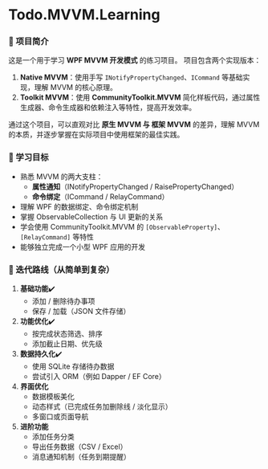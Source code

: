 # Todo.MVVM.Learning

### 📖 项目简介

这是一个用于学习 **WPF MVVM 开发模式** 的练习项目。
 项目包含两个实现版本：

1. **Native MVVM**：使用手写 `INotifyPropertyChanged`、`ICommand` 等基础实现，理解 MVVM 的核心原理。
2. **Toolkit MVVM**：使用 **CommunityToolkit.MVVM** 简化样板代码，通过属性生成器、命令生成器和依赖注入等特性，提高开发效率。

通过这个项目，可以直观对比 **原生 MVVM 与 框架 MVVM** 的差异，理解 MVVM 的本质，并逐步掌握在实际项目中使用框架的最佳实践。

### 🎯 学习目标

- 熟悉 MVVM 的两大支柱：
  - **属性通知**（INotifyPropertyChanged / RaisePropertyChanged）
  - **命令绑定**（ICommand / RelayCommand）
- 理解 WPF 的数据绑定、命令绑定机制
- 掌握 ObservableCollection 与 UI 更新的关系
- 学会使用 CommunityToolkit.MVVM 的 `[ObservableProperty]`、`[RelayCommand]` 等特性
- 能够独立完成一个小型 WPF 应用的开发

### 🚀 迭代路线（从简单到复杂）

1. **基础功能**✔️
   - 添加 / 删除待办事项
   - 保存 / 加载（JSON 文件存储）
2. **功能优化**✔️
   - 按完成状态筛选、排序
   - 添加截止日期、优先级
3. **数据持久化**✔️
   - 使用 SQLite 存储待办数据
   - 尝试引入 ORM（例如 Dapper / EF Core）
4. **界面优化**
   - 数据模板美化
   - 动态样式（已完成任务加删除线 / 淡化显示）
   - 多窗口或页面导航
5. **进阶功能**
   - 添加任务分类
   - 导出任务数据（CSV / Excel）
   - 消息通知机制（任务到期提醒）
